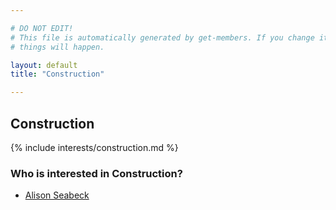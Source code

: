 ```yaml
---

# DO NOT EDIT!
# This file is automatically generated by get-members. If you change it, bad
# things will happen.

layout: default
title: "Construction"

---
```


## Construction

{% include interests/construction.md %}

### Who is interested in Construction?


* [Alison Seabeck](/members/alison-seabeck.html)
